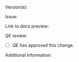 <!--- PR title format: [GH#<gh-issue-id>][BZ#<bz-issue-id>][OCPBUGS#<jira-issue-id>][OSDOCS#<jira-issue-id>]: <short-description-of-the-pr> --->

<!--- If your changes apply to the latest release and/or in-development version of OpenShift, open your PR against the `main` branch.

* For more details about the information requested in this template, see:
  https://github.com/openshift/openshift-docs/blob/main/contributing_to_docs/create_or_edit_content.adoc#submit-PR --->

Version(s):
<!--- Specify the version or versions of OpenShift your PR applies to. -->

Issue:
<!--- Add a link to the Bugzilla, Jira, or GitHub issue, if applicable. --->

Link to docs preview:
<!--- Add direct link(s) to the exact page(s) with updated content from the preview build. --->

QE review:
- [ ] QE has approved this change.
<!--- QE approval is required to merge a PR except for changes that do not impact the meaning of the docs. --->

Additional information:
<!--- Optional: Include additional context or expand the description here.--->

<!--- After you open your PR, ask for review from the OpenShift docs team:
  For community authors: Tag @openshift/team-documentation in a GitHub comment.--->
